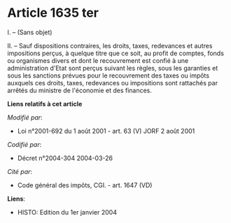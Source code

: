 # Article 1635 ter

I. – (Sans objet)

II. – Sauf dispositions contraires, les droits, taxes, redevances et autres impositions perçus, à quelque titre que ce soit,
au profit de comptes, fonds ou organismes divers et dont le recouvrement est confié à une administration d'Etat sont perçus
suivant les règles, sous les garanties et sous les sanctions prévues pour le recouvrement des taxes ou impôts auxquels ces
droits, taxes, redevances ou impositions sont rattachés par arrêtés du ministre de l'économie et des finances.

**Liens relatifs à cet article**

_Modifié par_:

  - Loi n°2001-692 du 1 août 2001 - art. 63 (V) JORF 2 août 2001

_Codifié par_:

  - Décret n°2004-304 2004-03-26

_Cité par_:

  - Code général des impôts, CGI. - art. 1647 (VD)

**Liens**:

  - HISTO: Edition du 1er janvier 2004
